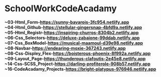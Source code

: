 # SchoolWorkCodeAcadamy
<b>~03-Html_Form-https://sunny-bavarois-3fc954.netlify.app<b><br>
<b>~04-Html_Github-https://stellular-gingersnap-4bfd9a.netlify.app<b><br>
<b>~05-Html_Registr-https://inspiring-churros-8304b2.netlify.app<b><br>
<b>~06-Css_Selectors-https://deluxe-zabaione-99ddab.netlify.app<b><br>
<b>~07-Css_BoxModel-https://musical-maamoul-d39e98.netlify.app<b><br>
<b>~08-Navbar-https://endearing-moxie-367243.netlify.app<b><br>
<b>~08-Css-Displey_Flex-https://boisterous-phoenix-8f992a.netlify.app<b><br>
<b>~09-Layout_Page-https://thunderous-clafoutis-2e45e8.netlify.app<b><br>
<b>~14-Css-SCSS_Project-https://darling-profiterole-908b57.netlify.app<b><br>
<b>~16-CodeAcadamy_Projects-https://bright-platypus-976946.netlify.app<b><br>
